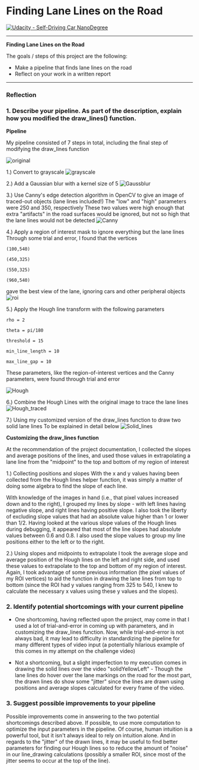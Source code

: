 # **Finding Lane Lines on the Road**
[![Udacity - Self-Driving Car NanoDegree](https://s3.amazonaws.com/udacity-sdc/github/shield-carnd.svg)](http://www.udacity.com/drive)

---

**Finding Lane Lines on the Road**

The goals / steps of this project are the following:
* Make a pipeline that finds lane lines on the road
* Reflect on your work in a written report


[//]: # (Image References)

[image1]: ./test_images_output/whiteCarLaneSwitch.jpg_1_original.png
[image2]: ./test_images_output/whiteCarLaneSwitch.jpg_2_gray.png
[image3]: ./test_images_output/whiteCarLaneSwitch.jpg_3_gauss.png
[image4]: ./test_images_output/whiteCarLaneSwitch.jpg_4_canny.png
[image5]: ./test_images_output/whiteCarLaneSwitch.jpg_5_roi.png
[image6]: ./test_images_output/whiteCarLaneSwitch.jpg_6_hough.png
[image7]: ./test_images_output/whiteCarLaneSwitch.jpg_7_weighted.png
[image8]: ./test_images_output/whiteCarLaneSwitch.jpg_8_weighted2.png

---

### Reflection

### 1. Describe your pipeline. As part of the description, explain how you modified the draw_lines() function.

**Pipeline**

My pipeline consisted of 7 steps in total, including the final step of modifying the draw_lines function

![original][image1]

1.) Convert to grayscale
![grayscale][image2]

2.) Add a Gaussian blur with a kernel size of 5
![Gaussblur][image3]

3.) Use Canny's edge detection algorithm in OpenCV to give an image of traced-out objects (lane lines included!)
    The "low" and "high" parameters were 250 and 350, respectively
    These two values were high enough that extra "artifacts" in the road surfaces would be ignored, 
    but not so high that the lane lines would not be detected
![Canny][image4]

4.) Apply a region of interest mask to ignore everything but the lane lines
    Through some trial and error, I found that the vertices 
    
    (100,540)
    
    (450,325)
    
    (550,325) 
    
    (960,540)
    
gave the best view of the lane, ignoring cars and other peripheral objects
![roi][image5]

5.) Apply the Hough line transform with the following parameters
    
    rho = 2
    
    theta = pi/180
    
    threshold = 15
    
    min_line_length = 10
    
    max_line_gap = 10
    
   These parameters, like the region-of-interest vertices and the Canny parameters, were found through trial and error
    
![Hough][image6]

6.) Combine the Hough Lines with the original image to trace the lane lines
![Hough_traced][image7]

7.) Using my customized version of the draw_lines function to draw two solid lane lines
    To be explained in detail below
![Solid_lines][image8]

**Customizing the draw_lines function**

At the recommendation of the project documentation, I collected the slopes and average positions of the lines,
and used those values in extrapolating a lane line from the "midpoint" to the top and bottom of my region of interest

1.) Collecting positions and slopes
With the x and y values having been collected from the Hough lines helper function, it was simply a matter of doing some algebra to find the slope of each line.

With knowledge of the images in hand (i.e., that pixel values increased down and to the right), I grouped my lines by slope - with left lines having negative slope, and right lines having positive slope. I also took the liberty of excluding slope values that had an absolute value higher than 1 or lower than 1/2. Having looked at the various slope values of the Hough lines during debugging, it appeared that most of the line slopes had absolute values between 0.6 and 0.8. I also used the slope values to group my line positions either to the left or to the right.

2.) Using slopes and midpoints to extrapolate
I took the average slope and average position of the Hough lines on the left and right side, and used these values to extrapolate to the top and bottom of my region of interest. Again, I took advantage of some previous information (the pixel values of my ROI vertices) to aid the function in drawing the lane lines from top to bottom (since the ROI had y values ranging from 325 to 540, I knew to calculate the necessary x values using these y values and the slopes). 

### 2. Identify potential shortcomings with your current pipeline

- One shortcoming, having reflected upon the project, may come in that I used a lot of trial-and-error in coming up with parameters, and in customizing the draw_lines function. Now, while trial-and-error is not always bad, it may lead to difficulty in standardizing the pipeline for many different types of video input (a potentially hilarious example of this comes in my attempt on the challenge video)

- Not a shortcoming, but a slight imperfection to my execution comes in drawing the solid lines over the video "solidYellowLeft" - Though the lane lines do hover over the lane markings on the road for the most part, the drawn lines do show some "jitter" since the lines are drawn using positions and average slopes calculated for every frame of the video.

### 3. Suggest possible improvements to your pipeline

Possible improvements come in answering to the two potential shortcomings described above. If possible, to use more computation to optimize the input parameters in the pipeline. Of course, human intuition is a powerful tool, but it isn't always ideal to rely on intuition alone. And in regards to the "jitter" of the drawn lines, it may be useful to find better parameters for finding our Hough lines  so to reduce the amount of "noise" in our line_drawing calculations (possibly a smaller ROI, since most of the jitter seems to occur at the top of the line).
